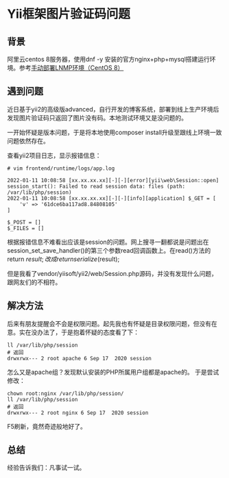 # Yii框架图片验证码问题

## 背景
阿里云centos 8服务器，使用dnf -y 安装的官方nginx+php+mysql搭建运行环境。参考[手动部署LNMP环境（CentOS 8）](https://help.aliyun.com/document_detail/173042.html?spm=a2c4g.11186623.0.0.1e2d4147Ztukfq)

## 遇到问题
近日基于yii2的高级版advanced，自行开发的博客系统，部署到线上生产环境后发现图片验证码只返回了图片没有码。本地测试环境又是没问题的。

一开始怀疑是版本问题，于是将本地使用composer install升级至跟线上环境一致问题依然存在。

查看yii2项目日志，显示报错信息：
```
# vim frontend/runtime/logs/app.log

2022-01-11 10:08:58 [xx.xx.xx.xx][-][-][error][yii\web\Session::open] session_start(): Failed to read session data: files (path: /var/lib/php/session)
2022-01-11 10:08:58 [xx.xx.xx.xx][-][-][info][application] $_GET = [
    'v' => '61dce6ba117ad8.84808105'
]

$_POST = []
$_FILES = []
```

根据报错信息不难看出应该是session的问题。网上搜寻一翻都说是问题出在session_set_save_handler()的第三个参数read回调函数上。在read()方法的return $result; 改成return serialize($result);

但是我看了vendor/yiisoft/yii2/web/Session.php源码，并没有发现什么问题，跟网友们的不相符。

## 解决方法
后来有朋友提醒会不会是权限问题。起先我也有怀疑是目录权限问题，但没有在意。实在没办法了，于是抱着怀疑的态度看了下：
```
ll /var/lib/php/session
# 返回
drwxrwx--- 2 root apache 6 Sep 17  2020 session
```
怎么又是apache组？发现默认安装的PHP所属用户组都是apache的。
于是尝试修改：
```
chown root:nginx /var/lib/php/session/
ll /var/lib/php/session
# 返回
drwxrwx--- 2 root nginx 6 Sep 17  2020 session
```
F5刷新，竟然奇迹般地好了。

## 总结
经验告诉我们：凡事试一试。